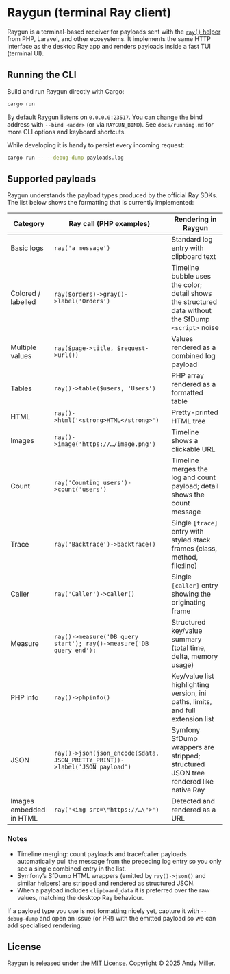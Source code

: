 # Raygun (terminal Ray client)

Raygun is a terminal-based receiver for payloads sent with the
[`ray()` helper](https://spatie.be/docs/ray/) from PHP, Laravel, and other
ecosystems. It implements the same HTTP interface as the desktop Ray app and
renders payloads inside a fast TUI (terminal UI).

## Running the CLI

Build and run Raygun directly with Cargo:

```bash
cargo run
```

By default Raygun listens on `0.0.0.0:23517`. You can change the bind address
with `--bind <addr>` (or via `RAYGUN_BIND`). See `docs/running.md` for more CLI
options and keyboard shortcuts.

While developing it is handy to persist every incoming request:

```bash
cargo run -- --debug-dump payloads.log
```

## Supported payloads

Raygun understands the payload types produced by the official Ray SDKs. The
list below shows the formatting that is currently implemented:

| Category | Ray call (PHP examples) | Rendering in Raygun |
| --- | --- | --- |
| Basic logs | `ray('a message')` | Standard log entry with clipboard text |
| Colored / labelled | `ray($orders)->gray()->label('Orders')` | Timeline bubble uses the color; detail shows the structured data without the SfDump `<script>` noise |
| Multiple values | `ray($page->title, $request->url())` | Values rendered as a combined log payload |
| Tables | `ray()->table($users, 'Users')` | PHP array rendered as a formatted table |
| HTML | `ray()->html('<strong>HTML</strong>')` | Pretty-printed HTML tree |
| Images | `ray()->image('https://…/image.png')` | Timeline shows a clickable URL |
| Count | `ray('Counting users')->count('users')` | Timeline merges the log and count payload; detail shows the count message |
| Trace | `ray('Backtrace')->backtrace()` | Single `[trace]` entry with styled stack frames (class, method, file:line) |
| Caller | `ray('Caller')->caller()` | Single `[caller]` entry showing the originating frame |
| Measure | `ray()->measure('DB query start'); ray()->measure('DB query end');` | Structured key/value summary (total time, delta, memory usage) |
| PHP info | `ray()->phpinfo()` | Key/value list highlighting version, ini paths, limits, and full extension list |
| JSON | `ray()->json(json_encode($data, JSON_PRETTY_PRINT))->label('JSON payload')` | Symfony SfDump wrappers are stripped; structured JSON tree rendered like native Ray |
| Images embedded in HTML | `ray('<img src=\"https://…\">')` | Detected and rendered as a URL |

### Notes

- Timeline merging: count payloads and trace/caller payloads automatically pull
  the message from the preceding log entry so you only see a single combined
  entry in the list.
- Symfony’s SfDump HTML wrappers (emitted by `ray()->json()` and similar
  helpers) are stripped and rendered as structured JSON.
- When a payload includes `clipboard_data` it is preferred over the raw values,
  matching the desktop Ray behaviour.

If a payload type you use is not formatting nicely yet, capture it with
`--debug-dump` and open an issue (or PR!) with the emitted payload so we can
add specialised rendering.

## License

Raygun is released under the [MIT License](LICENSE). Copyright © 2025 Andy Miller.
